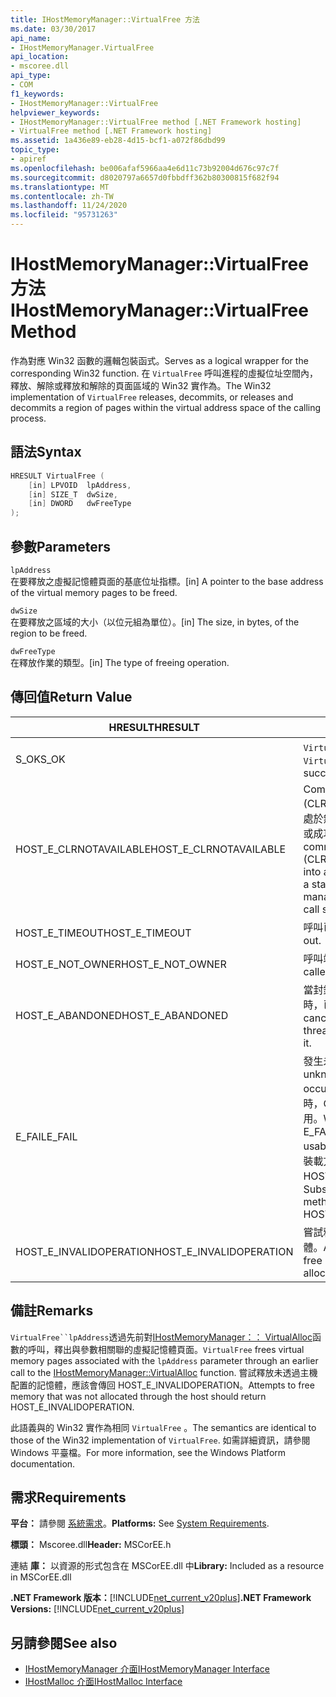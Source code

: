 ```yaml
---
title: IHostMemoryManager::VirtualFree 方法
ms.date: 03/30/2017
api_name:
- IHostMemoryManager.VirtualFree
api_location:
- mscoree.dll
api_type:
- COM
f1_keywords:
- IHostMemoryManager::VirtualFree
helpviewer_keywords:
- IHostMemoryManager::VirtualFree method [.NET Framework hosting]
- VirtualFree method [.NET Framework hosting]
ms.assetid: 1a436e89-eb28-4d15-bcf1-a072f86dbd99
topic_type:
- apiref
ms.openlocfilehash: be006afaf5966aa4e6d11c73b92004d676c97c7f
ms.sourcegitcommit: d8020797a6657d0fbbdff362b80300815f682f94
ms.translationtype: MT
ms.contentlocale: zh-TW
ms.lasthandoff: 11/24/2020
ms.locfileid: "95731263"
---
```

# <a name="ihostmemorymanagervirtualfree-method"></a><span data-ttu-id="ac257-102">IHostMemoryManager::VirtualFree 方法</span><span class="sxs-lookup"><span data-stu-id="ac257-102">IHostMemoryManager::VirtualFree Method</span></span>

<span data-ttu-id="ac257-103">作為對應 Win32 函數的邏輯包裝函式。</span><span class="sxs-lookup"><span data-stu-id="ac257-103">Serves as a logical wrapper for the corresponding Win32 function.</span></span> <span data-ttu-id="ac257-104">在 `VirtualFree` 呼叫進程的虛擬位址空間內，釋放、解除或釋放和解除的頁面區域的 Win32 實作為。</span><span class="sxs-lookup"><span data-stu-id="ac257-104">The Win32 implementation of `VirtualFree` releases, decommits, or releases and decommits a region of pages within the virtual address space of the calling process.</span></span>  
  
## <a name="syntax"></a><span data-ttu-id="ac257-105">語法</span><span class="sxs-lookup"><span data-stu-id="ac257-105">Syntax</span></span>  
  
```cpp  
HRESULT VirtualFree (  
    [in] LPVOID  lpAddress,  
    [in] SIZE_T  dwSize,  
    [in] DWORD   dwFreeType  
);  
```  
  
## <a name="parameters"></a><span data-ttu-id="ac257-106">參數</span><span class="sxs-lookup"><span data-stu-id="ac257-106">Parameters</span></span>  

 `lpAddress`  
 <span data-ttu-id="ac257-107">在要釋放之虛擬記憶體頁面的基底位址指標。</span><span class="sxs-lookup"><span data-stu-id="ac257-107">[in] A pointer to the base address of the virtual memory pages to be freed.</span></span>  
  
 `dwSize`  
 <span data-ttu-id="ac257-108">在要釋放之區域的大小（以位元組為單位）。</span><span class="sxs-lookup"><span data-stu-id="ac257-108">[in] The size, in bytes, of the region to be freed.</span></span>  
  
 `dwFreeType`  
 <span data-ttu-id="ac257-109">在釋放作業的類型。</span><span class="sxs-lookup"><span data-stu-id="ac257-109">[in] The type of freeing operation.</span></span>  
  
## <a name="return-value"></a><span data-ttu-id="ac257-110">傳回值</span><span class="sxs-lookup"><span data-stu-id="ac257-110">Return Value</span></span>  
  
|<span data-ttu-id="ac257-111">HRESULT</span><span class="sxs-lookup"><span data-stu-id="ac257-111">HRESULT</span></span>|<span data-ttu-id="ac257-112">描述</span><span class="sxs-lookup"><span data-stu-id="ac257-112">Description</span></span>|  
|-------------|-----------------|  
|<span data-ttu-id="ac257-113">S_OK</span><span class="sxs-lookup"><span data-stu-id="ac257-113">S_OK</span></span>|<span data-ttu-id="ac257-114">`VirtualFree` 傳回成功。</span><span class="sxs-lookup"><span data-stu-id="ac257-114">`VirtualFree` returned successfully.</span></span>|  
|<span data-ttu-id="ac257-115">HOST_E_CLRNOTAVAILABLE</span><span class="sxs-lookup"><span data-stu-id="ac257-115">HOST_E_CLRNOTAVAILABLE</span></span>|<span data-ttu-id="ac257-116">Common language runtime (CLR) 尚未載入至進程，或 CLR 處於無法執行 managed 程式碼或成功處理呼叫的狀態。</span><span class="sxs-lookup"><span data-stu-id="ac257-116">The common language runtime (CLR) has not been loaded into a process, or the CLR is in a state in which it cannot run managed code or process the call successfully.</span></span>|  
|<span data-ttu-id="ac257-117">HOST_E_TIMEOUT</span><span class="sxs-lookup"><span data-stu-id="ac257-117">HOST_E_TIMEOUT</span></span>|<span data-ttu-id="ac257-118">呼叫已超時。</span><span class="sxs-lookup"><span data-stu-id="ac257-118">The call timed out.</span></span>|  
|<span data-ttu-id="ac257-119">HOST_E_NOT_OWNER</span><span class="sxs-lookup"><span data-stu-id="ac257-119">HOST_E_NOT_OWNER</span></span>|<span data-ttu-id="ac257-120">呼叫端沒有擁有鎖定。</span><span class="sxs-lookup"><span data-stu-id="ac257-120">The caller does not own the lock.</span></span>|  
|<span data-ttu-id="ac257-121">HOST_E_ABANDONED</span><span class="sxs-lookup"><span data-stu-id="ac257-121">HOST_E_ABANDONED</span></span>|<span data-ttu-id="ac257-122">當封鎖的執行緒或光纖正在等候時，已取消事件。</span><span class="sxs-lookup"><span data-stu-id="ac257-122">An event was canceled while a blocked thread or fiber was waiting on it.</span></span>|  
|<span data-ttu-id="ac257-123">E_FAIL</span><span class="sxs-lookup"><span data-stu-id="ac257-123">E_FAIL</span></span>|<span data-ttu-id="ac257-124">發生未知的嚴重失敗。</span><span class="sxs-lookup"><span data-stu-id="ac257-124">An unknown catastrophic failure occurred.</span></span> <span data-ttu-id="ac257-125">當方法傳回 E_FAIL 時，CLR 在進程內將無法再使用。</span><span class="sxs-lookup"><span data-stu-id="ac257-125">When a method returns E_FAIL, the CLR is no longer usable within the process.</span></span> <span data-ttu-id="ac257-126">對裝載方法的後續呼叫會傳回 HOST_E_CLRNOTAVAILABLE。</span><span class="sxs-lookup"><span data-stu-id="ac257-126">Subsequent calls to hosting methods return HOST_E_CLRNOTAVAILABLE.</span></span>|  
|<span data-ttu-id="ac257-127">HOST_E_INVALIDOPERATION</span><span class="sxs-lookup"><span data-stu-id="ac257-127">HOST_E_INVALIDOPERATION</span></span>|<span data-ttu-id="ac257-128">嘗試釋放未透過主機配置的記憶體。</span><span class="sxs-lookup"><span data-stu-id="ac257-128">An attempt was made to free memory that was not allocated through the host.</span></span>|  
  
## <a name="remarks"></a><span data-ttu-id="ac257-129">備註</span><span class="sxs-lookup"><span data-stu-id="ac257-129">Remarks</span></span>  

 <span data-ttu-id="ac257-130">`VirtualFree``lpAddress`透過先前對[IHostMemoryManager：： VirtualAlloc](ihostmemorymanager-virtualalloc-method.md)函數的呼叫，釋出與參數相關聯的虛擬記憶體頁面。</span><span class="sxs-lookup"><span data-stu-id="ac257-130">`VirtualFree` frees virtual memory pages associated with the `lpAddress` parameter through an earlier call to the [IHostMemoryManager::VirtualAlloc](ihostmemorymanager-virtualalloc-method.md) function.</span></span> <span data-ttu-id="ac257-131">嘗試釋放未透過主機配置的記憶體，應該會傳回 HOST_E_INVALIDOPERATION。</span><span class="sxs-lookup"><span data-stu-id="ac257-131">Attempts to free memory that was not allocated through the host should return HOST_E_INVALIDOPERATION.</span></span>  
  
 <span data-ttu-id="ac257-132">此語義與的 Win32 實作為相同 `VirtualFree` 。</span><span class="sxs-lookup"><span data-stu-id="ac257-132">The semantics are identical to those of the Win32 implementation of `VirtualFree`.</span></span> <span data-ttu-id="ac257-133">如需詳細資訊，請參閱 Windows 平臺檔。</span><span class="sxs-lookup"><span data-stu-id="ac257-133">For more information, see the Windows Platform documentation.</span></span>  
  
## <a name="requirements"></a><span data-ttu-id="ac257-134">需求</span><span class="sxs-lookup"><span data-stu-id="ac257-134">Requirements</span></span>  

 <span data-ttu-id="ac257-135">**平台：** 請參閱 [系統需求](../../get-started/system-requirements.md)。</span><span class="sxs-lookup"><span data-stu-id="ac257-135">**Platforms:** See [System Requirements](../../get-started/system-requirements.md).</span></span>  
  
 <span data-ttu-id="ac257-136">**標頭：** Mscoree.dll</span><span class="sxs-lookup"><span data-stu-id="ac257-136">**Header:** MSCorEE.h</span></span>  
  
 <span data-ttu-id="ac257-137">連結 **庫：** 以資源的形式包含在 MSCorEE.dll 中</span><span class="sxs-lookup"><span data-stu-id="ac257-137">**Library:** Included as a resource in MSCorEE.dll</span></span>  
  
 <span data-ttu-id="ac257-138">**.NET Framework 版本：**[!INCLUDE[net_current_v20plus](../../../../includes/net-current-v20plus-md.md)]</span><span class="sxs-lookup"><span data-stu-id="ac257-138">**.NET Framework Versions:** [!INCLUDE[net_current_v20plus](../../../../includes/net-current-v20plus-md.md)]</span></span>  
  
## <a name="see-also"></a><span data-ttu-id="ac257-139">另請參閱</span><span class="sxs-lookup"><span data-stu-id="ac257-139">See also</span></span>

- [<span data-ttu-id="ac257-140">IHostMemoryManager 介面</span><span class="sxs-lookup"><span data-stu-id="ac257-140">IHostMemoryManager Interface</span></span>](ihostmemorymanager-interface.md)
- [<span data-ttu-id="ac257-141">IHostMalloc 介面</span><span class="sxs-lookup"><span data-stu-id="ac257-141">IHostMalloc Interface</span></span>](ihostmalloc-interface.md)
